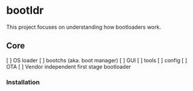 # bootldr
This project focuses on understanding how bootloaders work.

## Core

[ ] OS loader 
[ ] bootchs (aka. boot manager)
[ ] GUI
[ ] tools
[ ] config
[ ] OTA
[ ] Vendor independent first stage bootloader

### Installation


